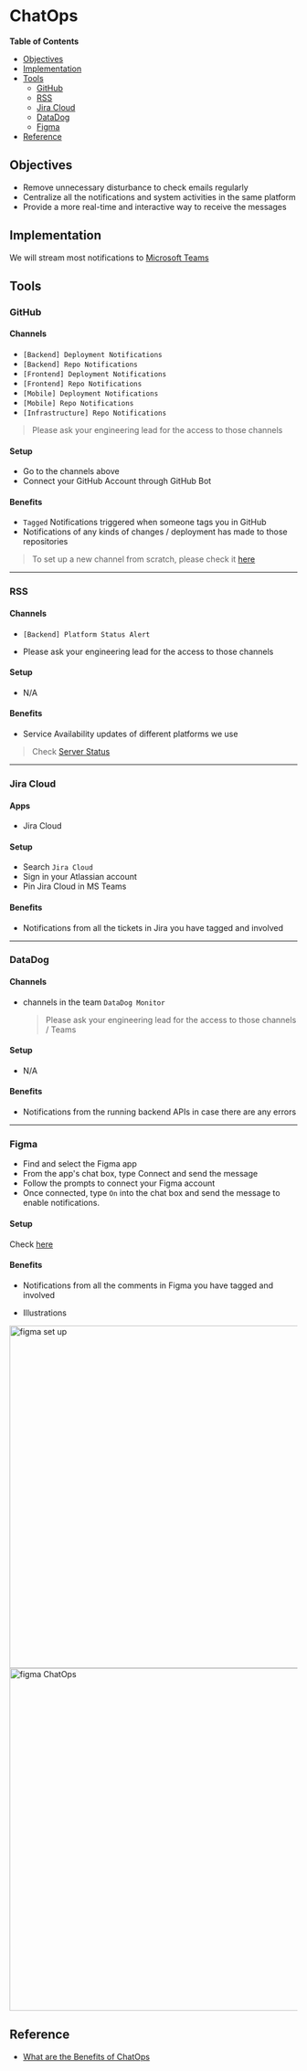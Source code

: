 # ChatOps <!-- omit in toc -->

**Table of Contents**

- [Objectives](#objectives)
- [Implementation](#implementation)
- [Tools](#tools)
  - [GitHub](#github)
  - [RSS](#rss)
  - [Jira Cloud](#jira-cloud)
  - [DataDog](#datadog)
  - [Figma](#figma)
- [Reference](#reference)

## Objectives

- Remove unnecessary disturbance to check emails regularly
- Centralize all the notifications and system activities in the same platform
- Provide a more real-time and interactive way to receive the messages

## Implementation

We will stream most notifications to [Microsoft Teams](https://www.microsoft.com/en-us/microsoft-teams/group-chat-software "https://www.microsoft.com/en-us/microsoft-teams/group-chat-software")

## Tools

### GitHub

#### Channels <!-- omit in toc -->

- `[Backend] Deployment Notifications`
- `[Backend] Repo Notifications`
- `[Frontend] Deployment Notifications`
- `[Frontend] Repo Notifications`
- `[Mobile] Deployment Notifications`
- `[Mobile] Repo Notifications`
- `[Infrastructure] Repo Notifications`

> Please ask your engineering lead for the access to those channels

#### Setup <!-- omit in toc -->

- Go to the channels above
- Connect your GitHub Account through GitHub Bot

#### Benefits <!-- omit in toc -->

- `Tagged` Notifications triggered when someone tags you in GitHub
- Notifications of any kinds of changes / deployment has made to those repositories

> To set up a new channel from scratch, please check it [here](https://github.com/integrations/microsoft-teams "https://github.com/integrations/microsoft-teams")

---

### RSS

#### Channels <!-- omit in toc -->

- `[Backend] Platform Status Alert`

* Please ask your engineering lead for the access to those channels

#### Setup <!-- omit in toc -->

- N/A

#### Benefits <!-- omit in toc -->

- Service Availability updates of different platforms we use
> Check [Server Status](serverrss.md)

---

### Jira Cloud

#### Apps <!-- omit in toc -->

- Jira Cloud

#### Setup <!-- omit in toc -->

- Search `Jira Cloud`
- Sign in your Atlassian account
- Pin Jira Cloud in MS Teams

#### Benefits <!-- omit in toc -->

- Notifications from all the tickets in Jira you have tagged and involved

---

### DataDog

#### Channels <!-- omit in toc -->

- channels in the team `DataDog Monitor`
  > Please ask your engineering lead for the access to those channels / Teams

#### Setup <!-- omit in toc -->

- N/A

#### Benefits <!-- omit in toc -->

- Notifications from the running backend APIs in case there are any errors

---

### Figma

- Find and select the Figma app
- From the app's chat box, type Connect and send the message
- Follow the prompts to connect your Figma account
- Once connected, type `On` into the chat box and send the message to enable notifications.

#### Setup <!-- omit in toc -->

Check [here](https://help.figma.com/hc/en-us/articles/7405452518423-Figma-and-Microsoft-Teams "https://help.figma.com/hc/en-us/articles/7405452518423-Figma-and-Microsoft-Teams")

#### Benefits <!-- omit in toc -->

- Notifications from all the comments in Figma you have tagged and involved

- Illustrations

<img width="600" alt="figma set up" src="https://github.com/adamwan-nexplore/guidebook-nxp-hk/assets/124669872/8ba28515-17a7-403f-a8db-37e4a8333ea0">

<img width="600" alt="figma ChatOps" src="https://github.com/adamwan-nexplore/guidebook-nxp-hk/assets/124669872/f0a5dc82-a73a-4208-ae59-c0a454f66058">

## Reference

- [What are the Benefits of ChatOps](https://www.ibm.com/cloud/blog/benefits-of-chatops "https://www.ibm.com/cloud/blog/benefits-of-chatops")
